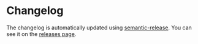 # Changelog

The changelog is automatically updated using
[semantic-release](https://github.com/semantic-release/semantic-release). You
can see it on the [releases page](../../releases).
